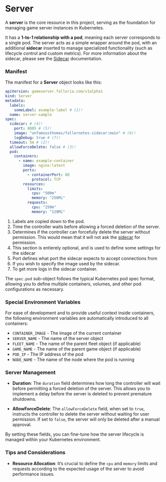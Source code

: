 # Server

A **server** is the core resource in this project, serving as the foundation for managing game server instances in Kubernetes.

It has a **1-to-1 relationship with a pod**, meaning each server corresponds to a single pod. The server acts as a simple wrapper around the pod, with an additional **sidecar** inserted to manage specialized functionality (such as lifecycle control and custom metrics). For more information about the sidecar, please see the [Sidecar](sidecar.md) documentation.

### Manifest

The manifest for a **Server** object looks like this:

```yaml
apiVersion: gameserver.falloria.com/v1alpha1
kind: Server
metadata:
  labels:
    someLabel: example-label # (1)!
  name: server-sample
spec:
  sidecar: # (4)!
    port: 8085 # (5)!
    image: "unfamousthomas/fallernetes-sidecar:main" # (6)!
    logDebug: true # (7)!
  timeout: 5m # (2)!
  allowForceDelete: false # (3)!
  pod:
    containers:
      - name: example-container
        image: nginx:latest
        ports:
          - containerPort: 80
            protocol: TCP
        resources:
          limits:
            cpu: "500m"
            memory: "256Mi"
          requests:
            cpu: "250m"
            memory: "128Mi"
```

1. Labels are copied down to the pod.
2. Time the controller waits before allowing a forced deletion of the server.
3. Determines if the controller can forcefully delete the server without permission. This would mean that it will not ask the [sidecar](sidecar.md) for permission.
4. This section is entierely optional, and is used to define some settings for the sidecar
5. Port defines what port the sidecar expects to accept connections from
6. If you wish to specify the image used by the sidecar.
7. To get more logs in the sidecar container.


The `spec.pod` sub-object follows the typical Kubernetes pod spec format, allowing you to define multiple containers, volumes, and other pod configurations as necessary.

### Special Environment Variables

For ease of development and to provide useful context inside containers, the following environment variables are automatically introduced to all containers:

- `CONTAINER_IMAGE` - The image of the current container
- `SERVER_NAME` - The name of the server object
- `FLEET_NAME` - The name of the parent fleet object (if applicable)
- `GAME_NAME` - The name of the parent game object (if applicable)
- `POD_IP` - The IP address of the pod
- `NODE_NAME` - The name of the node where the pod is running

### Server Management

- **Duration**: The `duration` field determines how long the controller will wait before permitting a forced deletion of the server. This allows you to implement a delay before the server is deleted to prevent premature shutdowns.

- **AllowForceDelete**: The `allowForceDelete` field, when set to `true`, instructs the controller to delete the server without waiting for user permission. If set to `false`, the server will only be deleted after a manual approval.

By setting these fields, you can fine-tune how the server lifecycle is managed within your Kubernetes environment.

### Tips and Considerations
- **Resource Allocation**: It’s crucial to define the `cpu` and `memory` limits and requests according to the expected usage of the server to avoid performance issues.